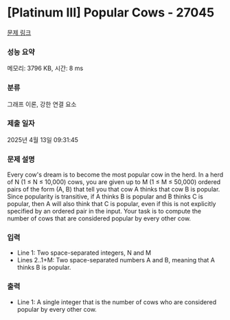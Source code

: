 # [Platinum III] Popular Cows - 27045 

[문제 링크](https://www.acmicpc.net/problem/27045) 

### 성능 요약

메모리: 3796 KB, 시간: 8 ms

### 분류

그래프 이론, 강한 연결 요소

### 제출 일자

2025년 4월 13일 09:31:45

### 문제 설명

<p>Every cow's dream is to become the most popular cow in the herd.  In a herd of N (1 ≤ N ≤ 10,000) cows, you are given up to M (1 ≤ M ≤ 50,000) ordered pairs of the form (A, B) that tell you that cow A thinks that cow B is popular.  Since popularity is transitive, if A thinks B is popular and B thinks C is popular, then A will also think that C is popular, even if this is not explicitly specified by an ordered pair in the input.  Your task is to compute the number of cows that are considered popular by every other cow.</p>

### 입력 

 <ul>
	<li>Line 1: Two space-separated integers, N and M</li>
	<li>Lines 2..1+M: Two space-separated numbers A and B, meaning that A thinks B is popular.</li>
</ul>

### 출력 

 <ul>
	<li>Line 1: A single integer that is the number of cows who are considered popular by  every other cow.</li>
</ul>

